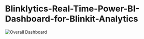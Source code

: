# Blinklytics-Real-Time-Power-BI-Dashboard-for-Blinkit-Analytics


![Overall Dashboard](Blinkit_Analysis.pbix)

